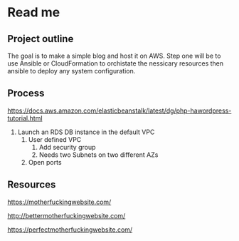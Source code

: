 # Read me

## Project outline

The goal is to make a simple blog and host it on AWS. Step one will be to use Ansible or CloudFormation to orchistate the nessicary resources then ansible to deploy any system configuration.

## Process

<https://docs.aws.amazon.com/elasticbeanstalk/latest/dg/php-hawordpress-tutorial.html>

1. Launch an RDS DB instance in the default VPC
    1. User defined VPC
        1. Add security group
        2. Needs two Subnets on two different AZs
    2. Open ports

## Resources

<https://motherfuckingwebsite.com/>

<http://bettermotherfuckingwebsite.com/>

<https://perfectmotherfuckingwebsite.com/>
